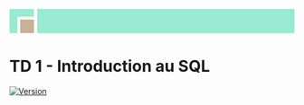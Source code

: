 ![separe](https://github.com/studoo-app/.github/blob/main/profile/studoo-banner-logo.png)
# TD 1 - Introduction au SQL
[![Version](https://img.shields.io/badge/Version-2024-blue)]()
